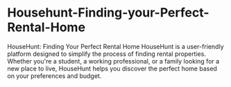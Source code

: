 # Househunt-Finding-your-Perfect-Rental-Home
HouseHunt:  Finding Your Perfect Rental Home  HouseHunt is a user-friendly platform designed to simplify the process of finding rental properties. Whether you're a student, a working professional, or a family looking for a new place to live,  HouseHunt helps you discover the perfect home based on your preferences and budget.  
